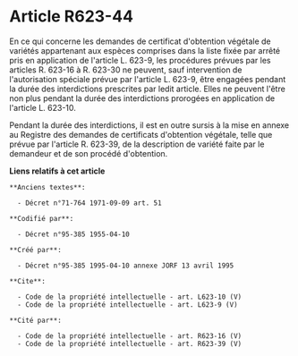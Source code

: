 # Article R623-44

En ce qui concerne les demandes de certificat d'obtention végétale de variétés appartenant aux espèces comprises dans la
liste fixée par arrêté pris en application de l'article L. 623-9, les procédures prévues par les articles R. 623-16 à R.
623-30 ne peuvent, sauf intervention de l'autorisation spéciale prévue par l'article L. 623-9, être engagées pendant la durée
des interdictions prescrites par ledit article. Elles ne peuvent l'être non plus pendant la durée des interdictions prorogées
en application de l'article L. 623-10. 

Pendant la durée des interdictions, il est en outre sursis à la mise en annexe au Registre des demandes de certificats
d'obtention végétale, telle que prévue par l'article R. 623-39, de la description de variété faite par le demandeur et de son
procédé d'obtention.

**Liens relatifs à cet article**

	**Anciens textes**:

	  - Décret n°71-764 1971-09-09 art. 51

	**Codifié par**:

	  - Décret n°95-385 1955-04-10

	**Créé par**:

	  - Décret n°95-385 1995-04-10 annexe JORF 13 avril 1995

	**Cite**:

	  - Code de la propriété intellectuelle - art. L623-10 (V)
	  - Code de la propriété intellectuelle - art. L623-9 (V)

	**Cité par**:

	  - Code de la propriété intellectuelle - art. R623-16 (V)
	  - Code de la propriété intellectuelle - art. R623-39 (V)
